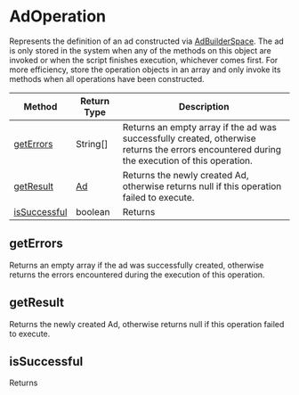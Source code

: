 # AdOperation
Represents the definition of an ad constructed via [AdBuilderSpace](./AdBuilderSpace). The ad is only stored in the system when any of the methods on this object are invoked or when the script finishes execution, whichever comes first. For more efficiency, store the operation objects in an array and only invoke its methods when all operations have been constructed. 

|Method|Return Type|Description|
|-|-|-
[getErrors]('#getErrors')|String[]|Returns an empty array if the ad was successfully created, otherwise returns the errors encountered during the execution of this operation.<br />
[getResult]('#getResult')|[Ad](./Ad)|Returns the newly created Ad, otherwise returns null if this operation failed to execute.<br />
[isSuccessful]('#isSuccessful')|boolean|Returns <br />

<a name="#getErrors"></a>
## getErrors
Returns an empty array if the ad was successfully created, otherwise returns the errors encountered during the execution of this operation.


<a name="#getResult"></a>
## getResult
Returns the newly created Ad, otherwise returns null if this operation failed to execute.


<a name="#isSuccessful"></a>
## isSuccessful
Returns 


